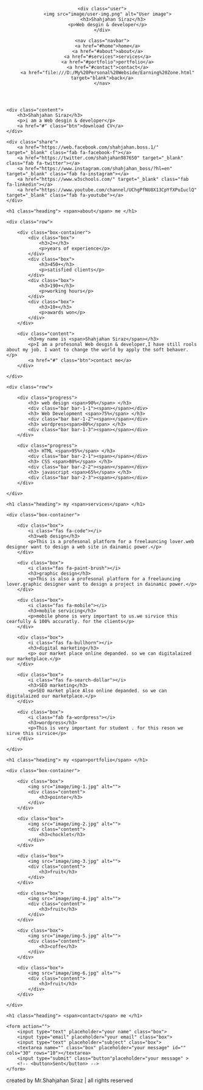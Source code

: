 
    
<!-- header section starts  -->

<header class="header">

    <div class="user">
        <img src="image/user-img.png" alt="User image">
			<h3>Shahjahan Siraz</h3>
        <p>Web desgin & developer</p>
    </div>

    <nav class="navbar">
        <a href="#home">home</a>
        <a href="#about">about</a>
        <a href="#services">services</a>
        <a href="#portfolio">portfolio</a>
        <a href="#contact">contact</a>
        <a href="file:///D:/My%20Personal%20Webside/Earning%20Zone.html" target="blank">back</a>
    </nav>

</header>

<!-- header section ends -->

<div id="menu-btn" class="fas fa-bars"></div>

<!-- theme toggler  -->

<div id="theme-toggler" class="fas fa-moon"></div>

<!-- home section starts  -->

<section class="home" id="home">

    <div class="content">
        <h3>Shahjahan Siraz</h3>
        <p>i am a Web desgin & developer</p>
        <a href="#" class="btn">download CV</a>
    </div>

    <div class="share">
        <a href="https://web.facebook.com/shahjahan.boss.1/" target="_blank" class="fab fa-facebook-f"></a>
        <a href="https://twitter.com/shahjahan987650" target="_blank" class="fab fa-twitter"></a>
        <a href="https://www.instagram.com/shahjahan_boss/?hl=en" target="_blank" class="fab fa-instagram"></a>
        <a href="https://www.w3schools.com/" target="_blank" class="fab fa-linkedin"></a>
        <a href="https://www.youtube.com/channel/UChgPfNU8X13CpYfXPuIuclQ" target="_blank" class="fab fa-youtube"></a>
    </div>

</section>

<!-- home section ends -->

<!-- about section starts  -->

<section class="about" id="about">

    <h1 class="heading"> <span>about</span> me </h1>

    <div class="row">

        <div class="box-container">
            <div class="box">
                <h3>2+</h3>
                <p>years of experience</p>
            </div>
            <div class="box">
                <h3>450+</h3>
                <p>satisfied clients</p>
            </div>
            <div class="box">
                <h3>190+</h3>
                <p>working hours</p>
            </div>
            <div class="box">
                <h3>10+</h3>
                <p>awards won</p>
            </div>
        </div>

        <div class="content">
            <h3>my name is <span>Shahjahan Siraz</span></h3>
            <p>I am a profesonal Web desgin & developer,I have still rools about my job. I want to change the world by apply the soft behaver.</p>
            <a href="#" class="btn">contact me</a>
        </div>

    </div>

    <div class="row">

        <div class="progress">
            <h3> web design <span>90%</span> </h3>
            <div class="bar bar-1-1"><span></span></div>
            <h3> Web Development <span>75%</span> </h3>
            <div class="bar bar-1-2"><span></span></div>
            <h3> wordpress<span>80%</span> </h3>
            <div class="bar bar-1-3"><span></span></div>
        </div>

        <div class="progress">
            <h3> HTML <span>95%</span> </h3>
            <div class="bar bar-2-1"><span></span></div>
            <h3> CSS <span>80%</span> </h3>
            <div class="bar bar-2-2"><span></span></div>
            <h3> javascript <span>65%</span> </h3>
            <div class="bar bar-2-3"><span></span></div>
        </div>

    </div>

</section>

<!-- about section ends -->

<!-- services section starts  -->

<section class="services" id="services">

    <h1 class="heading"> my <span>services</span> </h1>

    <div class="box-container">

        <div class="box">
            <i class="fas fa-code"></i>
            <h3>web design</h3>
            <p>This is a profesonal platform for a freelauncing lover.web designer want to design a web site in dainamic power.</p>
        </div>

        <div class="box">
            <i class="fas fa-paint-brush"></i>
            <h3>graphic design</h3>
            <p>This is also a profesonal platform for a freelauncing lover.graphic designer want to design a project in dainamic power.</p>
        </div>

        <div class="box">
            <i class="fas fa-mobile"></i>
            <h3>mobile servicing</h3>
            <p>mobile phone is very important to us.we sirvice this cearfully & 100% accuratly. for the clients</p>
        </div>

        <div class="box">
            <i class="fas fa-bullhorn"></i>
            <h3>digital marketing</h3>
            <p> our market place online depanded. so we can digitalaized our marketplace.</p>
        </div>

        <div class="box">
            <i class="fas fa-search-dollar"></i>
            <h3>SEO marketing</h3>
            <p>SEO market place Also online depanded. so we can digitalaized our marketplace.</p>
        </div>

        <div class="box">
            <i class="fab fa-wordpress"></i>
            <h3>wordpress</h3>
            <p>This is very important for student . for this reson we sirve this sirvice</p>
        </div>

    </div>

</section>

<!-- services section ends -->

<!-- portfolio section starts  -->

<section class="portfolio" id="portfolio">

    <h1 class="heading"> my <span>portfolio</span> </h1>

    <div class="box-container">

        <div class="box">
            <img src="image/img-1.jpg" alt="">
            <div class="content">
                <h3>pointer</h3>
            </div>
        </div>

        <div class="box">
            <img src="image/img-2.jpg" alt="">
            <div class="content">
                <h3>chocklet</h3>
            </div>
        </div>

        <div class="box">
            <img src="image/img-3.jpg" alt="">
            <div class="content">
                <h3>fruit</h3>
            </div>
        </div>

        <div class="box">
            <img src="image/img-4.jpg" alt="">
            <div class="content">
                <h3>fruit</h3>
            </div>
        </div>

        <div class="box">
            <img src="image/img-5.jpg" alt="">
            <div class="content">
                <h3>coffe</h3>
            </div>
        </div>

        <div class="box">
            <img src="image/img-6.jpg" alt="">
            <div class="content">
                <h3>fruit</h3>
            </div>
        </div>

    </div>

</section>

<!-- portfolio section ends -->

<!-- contact section starts -->

<section class="contact" id="contact">

    <h1 class="heading"> <span>contact</span> me </h1>

    <form action="">
        <input type="text" placeholder="your name" class="box">
        <input type="email" placeholder="your email" class="box">
        <input type="text" placeholder="subject" class="box">
        <textarea name="" class="box" placeholder="your message" id="" cols="30" rows="10"></textarea>
        <input type="submit" class="button"placeholder="your message" >
        <!-- <button>Sent</button> -->
    </form>

</section>

<!-- contact section ends -->

<div class="credits"> created by <span>Mr.Shahjahan Siraz</span> | all rights reserved </div>













<!-- custom js file link  -->
<script src="js/script.js"></script>

</body>
</html>
